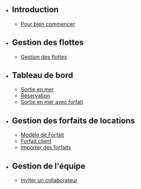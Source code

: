 - ## Introduction   
    - [Pour bien commencer](/{{route}})
- ## Gestion des flottes
    - [Gestion des flottes](/{{route}}/{{version}}/fleet)
- ## Tableau de bord
    - [Sortie en mer](/{{route}}/{{version}}/boat-trip)
    - [Réservation](/{{route}}/{{version}}/reservation)
    - [Sortie en mer avec forfait](/{{route}}/{{version}}/rental-boat-trip)
- ## Gestion des forfaits de locations
    - [Modèle de Forfait](/{{route}}/{{version}}/rental-package)
    - [Forfait client](/{{route}}/{{version}}/sailor-rental-package)
    - [Importer des forfaits](/{{route}}/{{version}}/import-sailor-rental-package)
- ## Gestion de l'équipe
    - [Inviter un collaborateur](/{{route}}/{{version}}/team)

